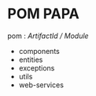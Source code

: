 # POM PAPA #

pom :
	*ArtifactId / Module*
<ul>
<li>components</li>
<li>entities</li>
<li>exceptions</li>
<li>utils</li>
<li>web-services</li>
</ul>
